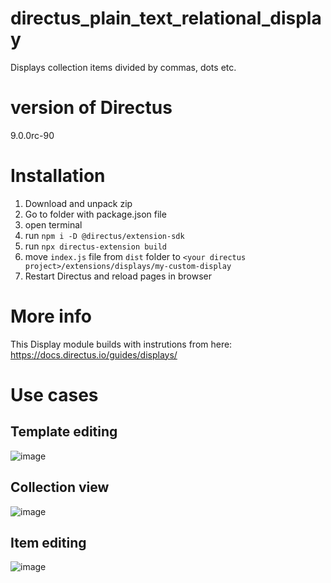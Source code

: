 # directus_plain_text_relational_display
Displays collection items divided by commas, dots etc.

# version of Directus
9.0.0rc-90

# Installation
1. Download and unpack zip
2. Go to folder with package.json file
3. open terminal
4. run `npm i -D @directus/extension-sdk`
5. run `npx directus-extension build`
6. move `index.js` file from `dist` folder to `<your directus project>/extensions/displays/my-custom-display`
7. Restart Directus and reload pages in browser


# More info
This Display module builds with instrutions from here:
https://docs.directus.io/guides/displays/

# Use cases
## Template editing
![image](https://user-images.githubusercontent.com/6277090/130299640-65be2da9-d94c-4159-86fe-a8a348bfebeb.png)

## Collection view
![image](https://user-images.githubusercontent.com/6277090/130299675-1bc400b2-dc75-4b80-b61e-5a5a1bf810c0.png)

## Item editing
![image](https://user-images.githubusercontent.com/6277090/130299684-3e1366d0-2759-4533-898e-be96d59534f9.png)

